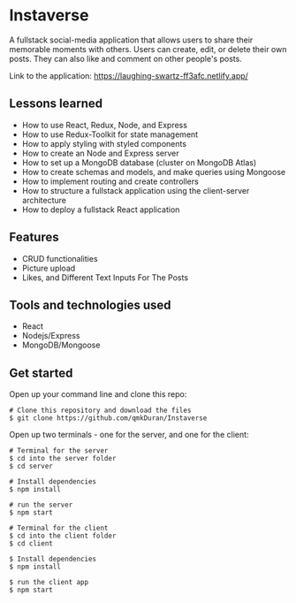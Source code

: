 # Instaverse

A fullstack social-media application that allows users to share their memorable moments with others. Users can create, edit, or delete their own posts. They can also like and comment on other people's posts.

Link to the application: https://laughing-swartz-ff3afc.netlify.app/

## Lessons learned

- How to use React, Redux, Node, and Express
- How to use Redux-Toolkit for state management
- How to apply styling with styled components
- How to create an Node and Express server
- How to set up a MongoDB database (cluster on MongoDB Atlas)
- How to create schemas and models, and make queries using Mongoose
- How to implement routing and create controllers
- How to structure a fullstack application using the client-server architecture
- How to deploy a fullstack React application

## Features

- CRUD functionalities
- Picture upload
- Likes, and Different Text Inputs For The Posts

## Tools and technologies used

- React
- Nodejs/Express
- MongoDB/Mongoose

## Get started

Open up your command line and clone this repo:

```
# Clone this repository and download the files
$ git clone https://github.com/qmkDuran/Instaverse

```
Open up two terminals - one for the server, and one for the client:
```
# Terminal for the server
$ cd into the server folder
$ cd server

# Install dependencies
$ npm install

# run the server
$ npm start

```


```
# Terminal for the client
$ cd into the client folder
$ cd client

$ Install dependencies
$ npm install

$ run the client app
$ npm start
```

